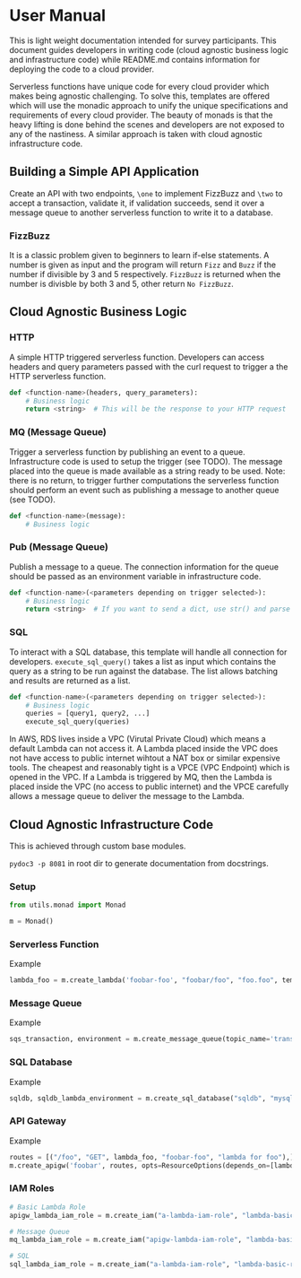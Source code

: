 # User Manual
This is light weight documentation intended for survey participants. This document guides developers in writing code (cloud agnostic business logic and infrastructure code) while README.md contains information for deploying the code to a cloud provider.

Serverless functions have unique code for every cloud provider which makes being agnostic challenging. To solve this, templates are offered which will use the monadic approach to unify the unique specifications and requirements of every cloud provider. The beauty of monads is that the heavy lifting is done behind the scenes and developers are not exposed to any of the nastiness. A similar approach is taken with cloud agnostic infrastructure code.

## Building a Simple API Application
Create an API with two endpoints, `\one` to implement FizzBuzz and `\two` to accept a transaction, validate it, if validation succeeds, send it over a message queue to another serverless function to write it to a database.

### FizzBuzz
It is a classic problem given to beginners to learn if-else statements. A number is given as input and the program will return `Fizz` and `Buzz` if the number if divisible by 3 and 5 respectively. `FizzBuzz` is returned when the number is divisble by both 3 and 5, other return `No FizzBuzz`.

## Cloud Agnostic Business Logic
### HTTP
A simple HTTP triggered serverless function. Developers can access headers and query parameters passed with the curl request to trigger a the HTTP serverless function.

```python
def <function-name>(headers, query_parameters):
    # Business logic
    return <string>  # This will be the response to your HTTP request
```

### MQ (Message Queue)
Trigger a serverless function by publishing an event to a queue. Infrastructure code is used to setup the trigger (see TODO). The message placed into the queue is made available as a string ready to be used. Note: there is no return, to trigger further computations the serverless function should perform an event such as publishing a message to another queue (see TODO).
```python
def <function-name>(message):
    # Business logic
```

### Pub (Message Queue)
Publish a message to a queue. The connection information for the queue should be passed as an environment variable in infrastructure code.

```python
def <function-name>(<parameters depending on trigger selected>):
    # Business logic
    return <string>  # If you want to send a dict, use str() and parse back to dict in the receiving function
```
### SQL
To interact with a SQL database, this template will handle all connection for developers. `execute_sql_query()` takes a list as input which contains the query as a string to be run against the database. The list allows batching and results are returned as a list.

```python
def <function-name>(<parameters depending on trigger selected>):
    # Business logic
    queries = [query1, query2, ...]
    execute_sql_query(queries)
```

In AWS, RDS lives inside a VPC (Virutal Private Cloud) which means a default Lambda can not access it. A Lambda placed inside the VPC does not have access to public internet wihtout a NAT box or similar expensive tools. The cheapest and reasonably tight is a VPCE (VPC Endpoint) which is opened in the VPC. If a Lambda is triggered by MQ, then the Lambda is placed inside the VPC (no access to public internet) and the VPCE carefully allows a message queue to deliver the message to the Lambda.
<!--- which is opened for Message Queue so HTTP requests of all kinds are not allowed. This means a specific serverless function alone can communicate with the database and this is good for security because that specific serverless function alone has access to the database. -->

## Cloud Agnostic Infrastructure Code
This is achieved through custom base modules. 

`pydoc3 -p 8081` in root dir to generate documentation from docstrings.

### Setup

```python
from utils.monad import Monad

m = Monad()
```

### Serverless Function
Example
```python
lambda_foo = m.create_lambda('foobar-foo', "foobar/foo", "foo.foo", template="http", role=apigw_lambda_iam_role, is_time=False)
```

### Message Queue
Example
```python
sqs_transaction, environment = m.create_message_queue(topic_name='transaction', environment=environment)
```

### SQL Database
Example
```python
sqldb, sqldb_lambda_environment = m.create_sql_database("sqldb", "mysql", "8.0.34", 10, "foouser", "foopass123", "small")
```

### API Gateway
Example
```python
routes = [("/foo", "GET", lambda_foo, "foobar-foo", "lambda for foo"),]
m.create_apigw('foobar', routes, opts=ResourceOptions(depends_on=[lambda_foo], replace_on_changes=["*"], delete_before_replace=True))
```

### IAM Roles
```python
# Basic Lambda Role
apigw_lambda_iam_role = m.create_iam("a-lambda-iam-role", "lambda-basic-role", "lambda-role-attachment", "lambda-iam-policy", "lambda-basic-policy")

# Message Queue
mq_lambda_iam_role = m.create_iam("apigw-lambda-iam-role", "lambda-basic-role", "lambda-role-attachment", "sqs-policy", "message-queue-policy"

# SQL
sql_lambda_iam_role = m.create_iam("a-lambda-iam-role", "lambda-basic-role", "sql-attachment", "sql-policy", "mq-sql-policy")
```

<!--
### Lambda
Input: (str: name of lambda, str: <filename>.<function name>, Either[str, IAMRole]role, dict: environment, bool: http_trigger, str: topic, int: min_instance, int: max_instance, int: ram, int: timeout_seconds)
AWS layers require wheels. GCP has a requirements.txt (per lambda).
GCP easily provides min and max lambda instances. AWS has [Provisioned Concurrency](https://aws.amazon.com/blogs/aws/new-provisioned-concurrency-for-lambda-functions/), it is paid. Using the default auto-scaler gives sufficient performace.

### IAM Role
Input: (str: name of role, str: description)
Can not use a ResourceOption because Google treats IAM roles differently than AWS.

### API Gateway
Input: (str: name of apigw, List[Route]: routes)

#### Route
List of tuples.
- **AWS:** (path, http request type, the lambda variable)
- **GCP:** (path, http request type, NA, name of lambda, description)

### Message Queue
Input: (str: topic_name)

### SQL Database
Input: (str: name, str: engine, str: engine_version, int: storage, str: username, str: password, str: server class)
GCP does not use amount of storage (default 10, of server class small). engine is "mysql" or "postgres". Enter version as "major.minor.patch".
AWS will export an endpoint. GCP will export public, private ip addresses and an endpoint. -->
